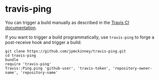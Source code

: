 # travis-ping

You can trigger a build manually as described in the [Travis CI documentation](http://about.travis-ci.org/docs/user/how-to-setup-and-trigger-the-hook-manually/).

If you want to trigger a build programmatically, use `travis-ping` to forge a post-receive hook and trigger a build:

    git clone https://github.com/jpmckinney/travis-ping.git
    cd travis-ping
    bundle
    require 'travis-ping'
    Travis::Ping.ping 'github-user', 'travis-token', 'repository-owner-name', 'repository-name'
